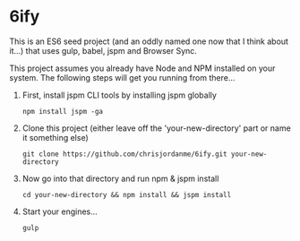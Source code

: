 # 6ify
This is an ES6 seed project (and an oddly named one now that I think about it...) that uses gulp, babel, jspm and Browser Sync.

This project assumes you already have Node and NPM installed on your system. The following steps will get you running from there...

1. First, install jspm CLI tools by installing jspm globally
    ```
    npm install jspm -ga
    ```
   
2. Clone this project (either leave off the 'your-new-directory' part or name it something else)
    ```
    git clone https://github.com/chrisjordanme/6ify.git your-new-directory
    ```
    
3. Now go into that directory and run npm & jspm install
    ```
    cd your-new-directory && npm install && jspm install
    ```
  
3. Start your engines...
    ```
    gulp
    ```
